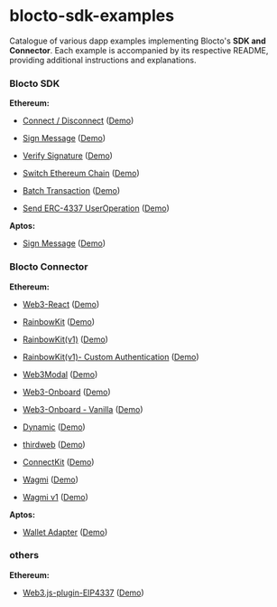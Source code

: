 # blocto-sdk-examples

Catalogue of various dapp examples implementing Blocto's **SDK and Connector**. Each example is accompanied by its respective README, providing additional instructions and explanations.

### Blocto SDK

**Ethereum:**

- [Connect / Disconnect](https://github.com/blocto/blocto-sdk-examples/tree/main/src/evm/with-blocto-connect) ([Demo](https://codesandbox.io/s/github/blocto/blocto-sdk-examples/tree/main/src/evm/with-blocto-connect))

- [Sign Message](https://github.com/blocto/blocto-sdk-examples/tree/main/src/evm/with-blocto-sign) ([Demo](https://codesandbox.io/s/github/blocto/blocto-sdk-examples/tree/main/src/evm/with-blocto-sign))

- [Verify Signature](https://github.com/blocto/blocto-sdk-examples/tree/main/src/evm/with-blocto-verify-sign) ([Demo](https://codesandbox.io/s/github/blocto/blocto-sdk-examples/tree/main/src/evm/with-blocto-verify-sign))

- [Switch Ethereum Chain](https://github.com/blocto/blocto-sdk-examples/tree/main/src/evm/with-blocto-switch-chain) ([Demo](https://codesandbox.io/s/github/blocto/blocto-sdk-examples/tree/main/src/evm/with-blocto-switch-chain))

- [Batch Transaction](https://github.com/blocto/blocto-sdk-examples/tree/main/src/evm/with-blocto-batch-transaction) ([Demo](https://codesandbox.io/s/github/blocto/blocto-sdk-examples/tree/main/src/evm/with-blocto-batch-transaction))

- [Send ERC-4337 UserOperation](https://github.com/blocto/blocto-sdk-examples/tree/main/src/evm/with-blocto-send-useroperation) ([Demo](https://codesandbox.io/s/github/blocto/blocto-sdk-examples/tree/main/src/evm/with-blocto-send-useroperation))

**Aptos:**

- [Sign Message](https://github.com/blocto/blocto-sdk-examples/tree/main/src/aptos/with-blocto-sign) ([Demo](https://codesandbox.io/s/github/blocto/blocto-sdk-examples/tree/main/src/aptos/with-blocto-sign))

### Blocto Connector

**Ethereum:**

- [Web3-React](https://github.com/blocto/blocto-sdk-examples/tree/main/src/adapter/evm/with-web3-react-next) ([Demo](https://codesandbox.io/s/github/blocto/blocto-sdk-examples/tree/main/src/adapter/evm/with-web3-react-next))

- [RainbowKit](https://github.com/blocto/blocto-sdk-examples/tree/main/src/adapter/evm/with-rainbowkit) ([Demo](https://codesandbox.io/s/github/blocto/blocto-sdk-examples/tree/main/src/adapter/evm/with-rainbowkit))

- [RainbowKit(v1)](https://github.com/blocto/blocto-sdk-examples/tree/main/src/adapter/evm/with-rainbowkit) ([Demo](https://codesandbox.io/s/github/blocto/blocto-sdk-examples/tree/main/src/adapter/evm/with-rainbowkit-v1))

- [RainbowKit(v1)- Custom Authentication](https://github.com/blocto/blocto-sdk-examples/tree/main/src/adapter/evm/with-rainbowkit-custom-authentication) ([Demo](https://codesandbox.io/s/github/blocto/blocto-sdk-examples/tree/main/src/adapter/evm/with-rainbowkit-custom-authentication))

- [Web3Modal](https://github.com/blocto/blocto-sdk-examples/tree/main/src/adapter/evm/with-web3modal) ([Demo](https://codesandbox.io/s/github/blocto/blocto-sdk-examples/tree/main/src/adapter/evm/with-web3modal))

- [Web3-Onboard](https://github.com/blocto/blocto-sdk-examples/tree/main/src/adapter/evm/with-web3onboard) ([Demo](https://codesandbox.io/s/github/blocto/blocto-sdk-examples/tree/main/src/adapter/evm/with-web3onboard))

- [Web3-Onboard - Vanilla](https://github.com/blocto/blocto-sdk-examples/tree/main/src/adapter/evm/with-web3onboard-vanilla) ([Demo](https://codesandbox.io/s/github/blocto/blocto-sdk-examples/tree/main/src/adapter/evm/with-web3onboard-vanilla))

- [Dynamic](https://github.com/blocto/blocto-sdk-examples/tree/main/src/adapter/evm/with-dynamic) ([Demo](https://codesandbox.io/s/github/blocto/blocto-sdk-examples/tree/main/src/adapter/evm/with-dynamic))

- [thirdweb](https://github.com/blocto/blocto-sdk-examples/tree/main/src/adapter/evm/with-thirdweb) ([Demo](https://codesandbox.io/s/github/blocto/blocto-sdk-examples/tree/main/src/adapter/evm/with-thirdweb))

- [ConnectKit](https://github.com/blocto/blocto-sdk-examples/tree/main/src/adapter/evm/with-connectkit) ([Demo](https://codesandbox.io/s/github/blocto/blocto-sdk-examples/tree/main/src/adapter/evm/with-connectkit))

- [Wagmi](https://github.com/blocto/blocto-sdk-examples/tree/main/src/adapter/evm/with-wagmi) ([Demo](https://codesandbox.io/s/github/blocto/blocto-sdk-examples/tree/main/src/adapter/evm/with-wagmi))

- [Wagmi v1](https://github.com/blocto/blocto-sdk-examples/tree/main/src/adapter/evm/with-wagmi-v1) ([Demo](https://codesandbox.io/s/github/blocto/blocto-sdk-examples/tree/main/src/adapter/evm/with-wagmi-v1))

**Aptos:**

- [Wallet Adapter](https://github.com/blocto/blocto-sdk-examples/tree/main/src/adapter/aptos/with-aptos-adapter) ([Demo](https://codesandbox.io/s/github/blocto/blocto-sdk-examples/tree/main/src/adapter/aptos/with-aptos-adapter))


### others

**Ethereum:**

- [Web3.js-plugin-EIP4337](https://github.com/blocto/blocto-sdk-examples/tree/main/src/others/with-web3js-4337) ([Demo](https://codesandbox.io/s/github/blocto/blocto-sdk-examples/tree/main/src/others/with-web3js-4337))